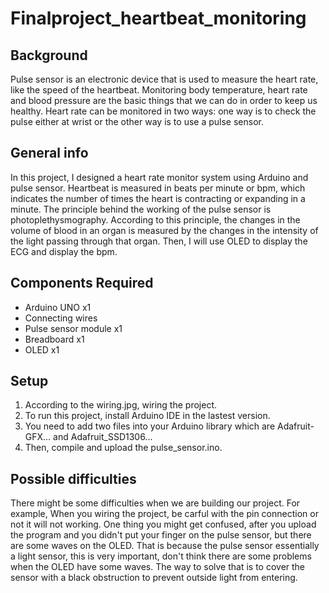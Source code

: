# Finalproject_heartbeat_monitoring

## Background
Pulse sensor is an electronic device that is used to measure the heart rate, like the speed of the heartbeat. Monitoring body temperature, heart rate and blood pressure are the basic things that we can do in order to keep us healthy. Heart rate can be monitored in two ways: one way is to check the pulse either at wrist or the other way is to use a pulse sensor.

## General info
In this project, I designed a heart rate monitor system using Arduino and pulse sensor. Heartbeat is measured in beats per minute or bpm, which indicates the number of times the heart is contracting or expanding in a minute. The principle behind the working of the pulse sensor is photoplethysmography. According to this principle, the changes in the volume of blood in an organ is measured by the changes in the intensity of the light passing through that organ. Then, I will use OLED to display the ECG and display the bpm.
	
## Components Required
* Arduino UNO x1
* Connecting wires
* Pulse sensor module x1
* Breadboard x1
* OLED x1

## Setup
1. According to the wiring.jpg, wiring the project.
2. To run this project, install Arduino IDE in the lastest version.
3. You need to add two files into your Arduino library which are Adafruit-GFX... and Adafruit_SSD1306...
4. Then, compile and upload the pulse_sensor.ino.

## Possible difficulties
There might be some difficulties when we are building our project. For example, When you wiring the project, be carful with the pin connection or not it will not working.     One thing you might get confused, after you upload the program and you didn't put your finger on the pulse sensor, but there are some waves on the OLED. That is because the pulse sensor essentially a light sensor, this is very important, don't think there are some problems when the OLED have some waves. The way to solve that is to cover the sensor with a black obstruction to prevent outside light from entering. 
